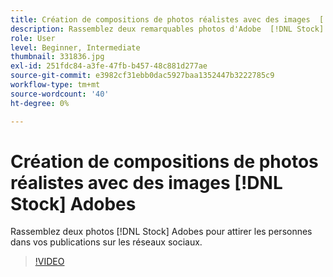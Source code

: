 ```yaml
---
title: Création de compositions de photos réalistes avec des images  [!DNL Stock] Adobes
description: Rassemblez deux remarquables photos d'Adobe  [!DNL Stock] pour attirer les personnes dans vos publications sur les réseaux sociaux.
role: User
level: Beginner, Intermediate
thumbnail: 331836.jpg
exl-id: 251fdc84-a3fe-47fb-b457-48c881d277ae
source-git-commit: e3982cf31ebb0dac5927baa1352447b3222785c9
workflow-type: tm+mt
source-wordcount: '40'
ht-degree: 0%

---
```


# Création de compositions de photos réalistes avec des images [!DNL Stock] Adobes

Rassemblez deux photos [!DNL Stock] Adobes pour attirer les personnes dans vos publications sur les réseaux sociaux.

>[!VIDEO](https://video.tv.adobe.com/v/331836?hidetitle=true)
